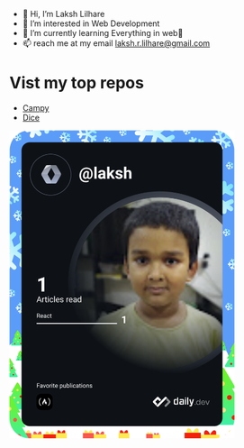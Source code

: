 - 👋 Hi, I’m Laksh Lilhare
- 👀 I’m interested in Web Development
- 🌱 I’m currently learning Everything in web🤔
- 📫 reach me at my email laksh.r.lilhare@gmail.com

# Vist my top repos

- [Campy](https://bit.ly/lrlc-camps)
- [Dice](https://github.com/LakshLilhare-in/laksh-dice/tree/main)

<a href="https://app.daily.dev/laksh"><img src="https://github.com/LakshLilhare-in/LakshLilhare-in/blob/master/devcard.svg" width="400" alt="Laksh Lilhare's Dev Card"/></a>



